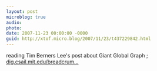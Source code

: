 ```yaml
---
layout: post
microblog: true
audio: 
photo: 
date: 2007-11-23 00:00:00 -0000
guid: http://xtof.micro.blog/2007/11/23/t437229842.html
---
```

reading Tim Berners Lee's post about Giant Global Graph ; [dig.csail.mit.edu/breadcrum...](http://dig.csail.mit.edu/breadcrumbs/node/215)
